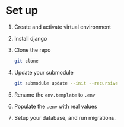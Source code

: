 # Set up

1. Create and activate virtual environment
2. Install django
3. Clone the repo

    ```bash
    git clone 
    ```
4. Update your submodule

    ```bash
    git submodule update --init --recursive
    ```

5. Rename the `env.template` to `.env` 

6. Populate the `.env` with real values

7. Setup your database, and run migrations.
